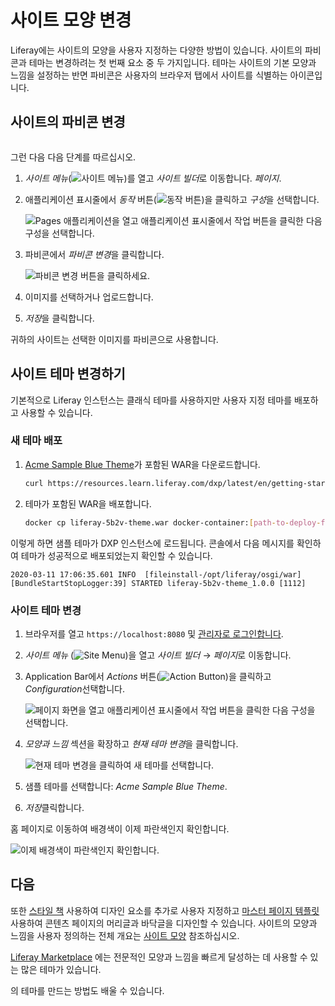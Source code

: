 # 사이트 모양 변경

Liferay에는 사이트의 모양을 사용자 지정하는 다양한 방법이 있습니다. 사이트의 파비콘과 테마는 변경하려는 첫 번째 요소 중 두 가지입니다. 테마는 사이트의 기본 모양과 느낌을 설정하는 반면 파비콘은 사용자의 브라우저 탭에서 사이트를 식별하는 아이콘입니다.

## 사이트의 파비콘 변경

```{include} /_snippets/run-liferay-portal.md
```

그런 다음 다음 단계를 따르십시오.

1. *사이트 메뉴*(![사이트 메뉴](../images/icon-product-menu.png))를 열고 *사이트 빌더*로 이동합니다. *페이지*.

1. 애플리케이션 표시줄에서 *동작* 버튼(![동작 버튼](../images/icon-actions.png))을 클릭하고 *구성*을 선택합니다.

    ![Pages 애플리케이션을 열고 애플리케이션 표시줄에서 작업 버튼을 클릭한 다음 구성을 선택합니다.](./change-your-sites-appearance/images/01.png)

1. 파비콘에서 *파비콘 변경*을 클릭합니다.

    ![파비콘 변경 버튼을 클릭하세요.](./change-your-sites-appearance/images/02.png)

1. 이미지를 선택하거나 업로드합니다.

1. *저장*을 클릭합니다.

귀하의 사이트는 선택한 이미지를 파비콘으로 사용합니다.

## 사이트 테마 변경하기

기본적으로 Liferay 인스턴스는 클래식 테마를 사용하지만 사용자 지정 테마를 배포하고 사용할 수 있습니다.

### 새 테마 배포

1. [Acme Sample Blue Theme](./liferay-5b2v-theme.war)가 포함된 WAR을 다운로드합니다.

    ```bash
    curl https://resources.learn.liferay.com/dxp/latest/en/getting-started/changing-your-sites-appearance/liferay-5b2v-theme.war -O
    ```

1. 테마가 포함된 WAR을 배포합니다.

    <!-- ./gradlew deploy -Ddeploy.docker.container.id=$(docker ps -lq) -->

    ```bash
    docker cp liferay-5b2v-theme.war docker-container:[path-to-deploy-folder]
    ```

이렇게 하면 샘플 테마가 DXP 인스턴스에 로드됩니다. 콘솔에서 다음 메시지를 확인하여 테마가 성공적으로 배포되었는지 확인할 수 있습니다.

```
2020-03-11 17:06:35.601 INFO  [fileinstall-/opt/liferay/osgi/war][BundleStartStopLogger:39] STARTED liferay-5b2v-theme_1.0.0 [1112]
```

### 사이트 테마 변경

1. 브라우저를 열고 `https://localhost:8080` 및 [관리자로 로그인합니다](./introduction-to-the-admin-account.md).

1. *사이트 메뉴* (![Site Menu](../images/icon-product-menu.png))을 열고 *사이트 빌더* &rarr; *페이지*로 이동합니다.

1. Application Bar에서 *Actions* 버튼(![Action Button](../images/icon-actions.png))을 클릭하고 *Configuration*선택합니다.

   ![페이지 화면을 열고 애플리케이션 표시줄에서 작업 버튼을 클릭한 다음 구성을 선택합니다.](./changing-your-sites-appearance/images/01.png)

1. *모양과 느낌* 섹션을 확장하고 *현재 테마 변경*을 클릭합니다.

   ![현재 테마 변경을 클릭하여 새 테마를 선택합니다.](./changing-your-sites-appearance/images/03.png)

1. 샘플 테마를 선택합니다: *Acme Sample Blue Theme*.

1. *저장*클릭합니다.

홈 페이지로 이동하여 배경색이 이제 파란색인지 확인합니다.

![이제 배경색이 파란색인지 확인합니다.](./changing-your-sites-appearance/images/04.png)

## 다음

또한 [스타일 책](../site-building/site-appearance/style-books/using-a-style-book-to-standardize-site-appearance.md) 사용하여 디자인 요소를 추가로 사용자 지정하고 [마스터 페이지 템플릿](../site-building/creating-pages/defining-headers-and-footers/master-page-templates.md) 사용하여 콘텐츠 페이지의 머리글과 바닥글을 디자인할 수 있습니다. 사이트의 모양과 느낌을 사용자 정의하는 전체 개요는 [사이트 모양](../site-building/site-appearance/site-appearance.md) 참조하십시오.

[Liferay Marketplace](../system-administration/installing-and-managing-apps/using-marketplace.md) 에는 전문적인 모양과 느낌을 빠르게 달성하는 데 사용할 수 있는 많은 테마가 있습니다.

[](../site-building/site-appearance/themes/introduction-to-themes.md)의 테마를 만드는 방법도 배울 수 있습니다.

<!-- ## Changing Your Site's Logo

Coming soon! -->
